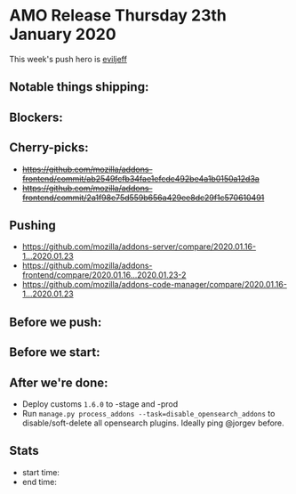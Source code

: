 # AMO Release Thursday 23th January 2020

This week's push hero is [eviljeff](https://github.com/eviljeff)

## Notable things shipping:

## Blockers:

## Cherry-picks:

- ~~https://github.com/mozilla/addons-frontend/commit/ab2549fcfb34fae1efcdc492be4a1b0150a12d3a~~
- ~~https://github.com/mozilla/addons-frontend/commit/2a1f98e75d559b656a429ee8dc29f1c570610491~~

## Pushing

- https://github.com/mozilla/addons-server/compare/2020.01.16-1...2020.01.23
- https://github.com/mozilla/addons-frontend/compare/2020.01.16...2020.01.23-2
- https://github.com/mozilla/addons-code-manager/compare/2020.01.16-1...2020.01.23

## Before we push:

## Before we start:

## After we're done:

- Deploy customs `1.6.0` to -stage and -prod
- Run `manage.py process_addons --task=disable_opensearch_addons` to disable/soft-delete all opensearch plugins. Ideally ping @jorgev before.

## Stats

- start time:
- end time:
